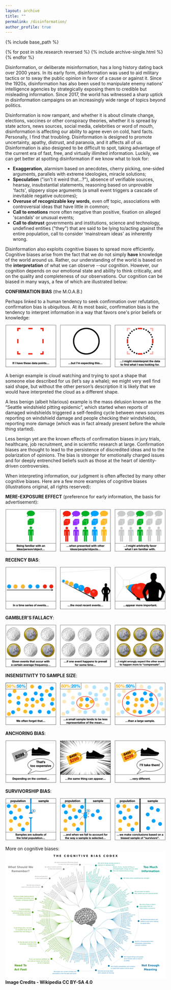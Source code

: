 ```yaml
---
layout: archive
title: ""
permalink: /disinformation/
author_profile: true
---
```


{% include base_path %}

{% for post in site.research reversed %}
  {% include archive-single.html %}
{% endfor %}

Disinformation, or deliberate misinformation, has a long history dating back over 2000 years. In its early form, disinformation was used to aid military tactics or to sway the public opinion in favor of a cause or against it. Since the 1920s, disinformation has also been used to manipulate enemy nations' intelligence agencies by strategically exposing them to credible but misleading information. Since 2017, the world has witnessed a sharp uptick in disinformation campaigns on an increasingly wide range of topics beyond politics.

Disinformation is now rampant, and whether it is about climate change, elections, vaccines or other conspiracy theories, whether it is spread by state actors, news sources, social media, celebrities or word of mouth, disinformation is affecting our ability to agree even on cold, hard facts. Personally, I find that troubling. Disinformation is designed to promote uncertainty, apathy, distrust, and paranoia, and it affects all of us. Disinformation is also designed to be difficult to spot, taking advantage of the current era of fast, free, and virtually illimited information. Luckily, we can get better at spotting disinformation if we know what to look for:

-   **Exaggeration**, alarmism based on anecdotes, cherry picking, one-sided arguments, parallels with extreme ideologies, miracle solutions;
-   **Speculation** ("isn't it weird that...?"), absence of verifiable sources, hearsay, insubstantial statements, reasoning based on unprovable 'facts', slippery slope arguments (a small event triggers a cascade of inevitable negative outcomes);
-   **Overuse of recognizable key words**, even off topic, associations with controversial ideas that have little in common;
-   **Call to emotions** more often negative than positive, fixation on alleged 'scandals' or unusual events;
-   **Call to distrust** governments and institutions, science and technology, undefined entities ("they") that are said to be lying to/acting against the entire population, call to consider 'mainstream ideas' as inherently wrong.

Disinformation also exploits cognitive biases to spread more efficiently. Cognitive biases arise from the fact that we do not simply **have** knowledge of the world around us. Rather, our understanding of the world is based on the **interpretation** of what we can observe --our cognition. However, our cognition depends on our emotional state and ability to think critically, and on the quality and completeness of our observations. Our cognition can be biased in many ways, a few of which are illustrated below:

**CONFIRMATION BIAS** (the M.O.A.B.)

Perhaps linked to a human tendency to seek confirmation over refutation, confirmation bias is ubiquitous. At its most basic, confirmation bias is the tendency to interpret information in a way that favors one's prior beliefs or knowledge:

![](../images/biases/confirmation.png)

A benign example is cloud watching and trying to spot a shape that someone else described for us (let’s say a whale); we might very well find said shape, but without the other person’s description it is likely that we would have interpreted the cloud as a different shape.

A less benign (albeit hilarious) example is the mass delusion known as the “Seattle windshield pitting epidemic”, which started when reports of damaged windshields triggered a self-feeding cycle between news sources reporting on windshield damage and people checking their windshields, reporting more damage (which was in fact already present before the whole thing started).

Less benign yet are the known effects of confirmation biases in jury trials, healthcare, job recruitment, and in scientific research at large. Confirmation biases are thought to lead to the persistence of discredited ideas and to the polarization of opinions. The bias is stronger for emotionally charged issues and for deeply entrenched beliefs such as those at the heart of identity-driven controversies.

When interpreting information, our judgment is often affected by many other cognitive biases. Here are a few more examples of cognitive biases (illustrations original, all rights reserved):

**MERE-EXPOSURE EFFECT** (preference for early information, the basis for advertisement):

![](../images/biases/exposure.png)

**RECENCY BIAS**:

![](../images/biases/recency.png)

**GAMBLER'S FALLACY**:

![](../images/biases/gamblers.png)

**INSENSITIVITY TO SAMPLE SIZE**:

![](../images/biases/sample_size.png)

**ANCHORING BIAS**:

![](../images/biases/anchoring.png)

**SURVIVORSHIP BIAS**:

![](../images/biases/survivorship.png)

More on cognitive biases:
![cognitive bias codex](../images/biases/Cognitive_bias_codex_en.svg)
<b>Image Credits - Wikipedia CC BY-SA 4.0</b>
